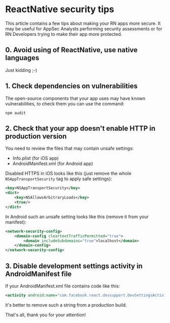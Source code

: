 # ReactNative security tips

This article contains a few tips about making your RN apps more secure.
It may be useful for AppSec Analysts performing security assessments or for RN Developers trying to make their app more protected.

## 0. Avoid using of ReactNative, use native languages
Just kidding ;-)

## 1. Check dependencies on vulnerabilities
The open-source components that your app uses may have known vulnerabilities, to check them you can use the command:
```shell
npm audit
```

## 2. Check that your app doesn't enable HTTP in production version
You need to review the files that may contain unsafe settings:
* Info.plist (for iOS app)
* AndroidManifest.xml (for Android app)

Disabled HTTPS in iOS looks like this (just remove the whole ```NSAppTransportSecurity``` tag to apply safe settings):

```xml
<key>NSAppTransportSecurity</key>
<dict>
    <key>NSAllowsArbitraryLoads</key>
    <true/>
</dict>
```

In Android such an unsafe setting looks like this (remove it from your manifest):
```xml
<network-security-config>
    <domain-config cleartextTrafficPermitted="true">
        <domain includeSubdomains="true">localhost</domain>
    </domain-config>
</network-security-config>
```

## 3. Disable development settings activity in AndroidManifest file
If your AndroidManifest.xml file contains code like this:
```xml
<activity android:name="com.facebook.react.devsupport.DevSettingsActivity" />
```
it's better to remove such a string from a production build.

That's all, thank you for your attention!
